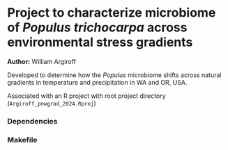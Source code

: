 # Project to characterize microbiome of *Populus trichocarpa* across environmental stress gradients  

**Author:** William Argiroff  

Developed to determine how the *Populus* microbiome shifts across natural gradients in temperature and precipitation in WA and OR, USA.  

Associated with an R project with root project directory (`Argiroff_pnwgrad_2024.Rproj`)  

### Dependencies  


### Makefile  

